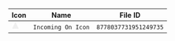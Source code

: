 | Icon | Name | File ID |
| ---  | ---  | ---     |
| ![](Incoming%20On%20Icon.png) | `Incoming On Icon` | `8778037731951249735` |
